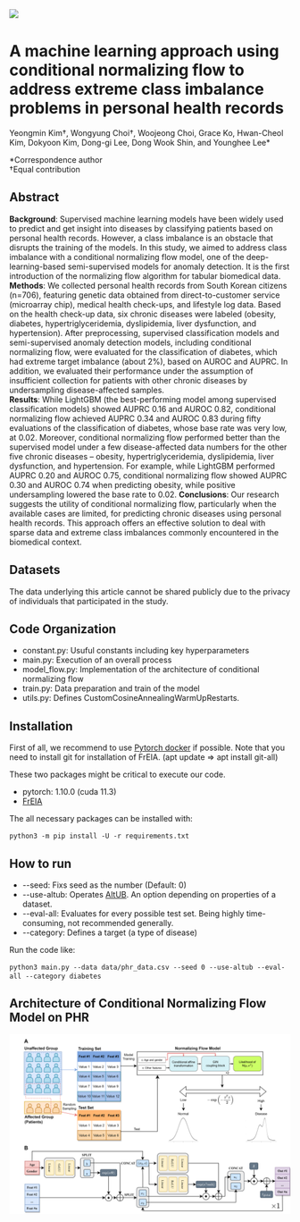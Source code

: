 <img src="https://capsule-render.vercel.app/api?type=waving&color=gradient&customColorList=1&height=200&section=header&text=Conditional%20Normalizing%20Flow%20and%20Class%20Imbalance&fontSize=40&animation=fadeIn&fontColor=000000" />

# A machine learning approach using conditional normalizing flow to address extreme class imbalance problems in personal health records
Yeongmin Kim&dagger;, Wongyung Choi&dagger;, Woojeong Choi, Grace Ko, Hwan-Cheol Kim, Dokyoon Kim, Dong-gi Lee, Dong Wook Shin, and Younghee Lee\*

\*Correspondence author  
†Equal contribution

## Abstract
**Background**: Supervised machine learning models have been widely used to predict and get insight into diseases by classifying patients based on personal health records. However, a class imbalance is an obstacle that disrupts the training of the models. In this study, we aimed to address class imbalance with a conditional normalizing flow model, one of the deep-learning-based semi-supervised models for anomaly detection. It is the first introduction of the normalizing flow algorithm for tabular biomedical data.
**Methods**: We collected personal health records from South Korean citizens (n=706), featuring genetic data obtained from direct-to-customer service (microarray chip), medical health check-ups, and lifestyle log data. Based on the health check-up data, six chronic diseases were labeled (obesity, diabetes, hypertriglyceridemia, dyslipidemia, liver dysfunction, and hypertension). After preprocessing, supervised classification models and semi-supervised anomaly detection models, including conditional normalizing flow, were evaluated for the classification of diabetes, which had extreme target imbalance (about 2%), based on AUROC and AUPRC. In addition, we evaluated their performance under the assumption of insufficient collection for patients with other chronic diseases by undersampling disease-affected samples.  
**Results**: While LightGBM (the best-performing model among supervised classification models) showed AUPRC 0.16 and AUROC 0.82, conditional normalizing flow achieved AUPRC 0.34 and AUROC 0.83 during fifty evaluations of the classification of diabetes, whose base rate was very low, at 0.02. Moreover, conditional normalizing flow performed better than the supervised model under a few disease-affected data numbers for the other five chronic diseases – obesity, hypertriglyceridemia, dyslipidemia, liver dysfunction, and hypertension. For example, while LightGBM performed AUPRC 0.20 and AUROC 0.75, conditional normalizing flow showed AUPRC 0.30 and AUROC 0.74 when predicting obesity, while positive undersampling lowered the base rate to 0.02. 
**Conclusions**: Our research suggests the utility of conditional normalizing flow, particularly when the available cases are limited, for predicting chronic diseases using personal health records. This approach offers an effective solution to deal with sparse data and extreme class imbalances commonly encountered in the biomedical context.


## Datasets
The data underlying this article cannot be shared publicly due to the privacy of individuals that participated in the study.

## Code Organization
- constant.py: Usuful constants including key hyperparameters
- main.py: Execution of an overall process
- model_flow.py: Implementation of the architecture of conditional normalizing flow
- train.py: Data preparation and train of the model
- utils.py: Defines CustomCosineAnnealingWarmUpRestarts.

## Installation
First of all, we recommend to use [Pytorch docker](https://hub.docker.com/layers/pytorch/pytorch/1.10.0-cuda11.3-cudnn8-runtime/images/sha256-cf9197f9321ac3f49276633b4e78c79aa55f22578de3b650b3158ce6e3481f61?context=explore) if possible. Note that you need to install git for installation of FrEIA. (apt update => apt install git-all)

These two packages might be critical to execute our code.
- pytorch: 1.10.0 (cuda 11.3)
- [FrEIA](https://github.com/vislearn/FrEIA/commit/76a7d0ac82b07851582e4b0731b2f325a31b4c1d)

The all necessary packages can be installed with:
```
python3 -m pip install -U -r requirements.txt
```

## How to run
- --seed: Fixs seed as the number (Default: 0)
- --use-altub: Operates [AltUB](https://arxiv.org/abs/2210.14913). An option depending on properties of a dataset.
- --eval-all: Evaluates for every possible test set. Being highly time-consuming, not recommended generally.
- --category: Defines a target (a type of disease)

Run the code like:
```
python3 main.py --data data/phr_data.csv --seed 0 --use-altub --eval-all --category diabetes
```

## Architecture of Conditional Normalizing Flow Model on PHR
![PHR-NF](PHR_NF.png)
